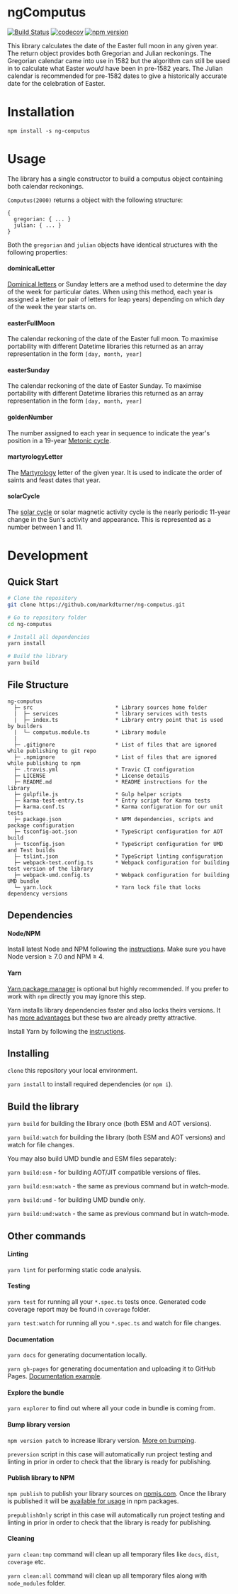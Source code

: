 # ngComputus

[![Build Status](https://travis-ci.org/trekhleb/angular-library-seed.svg?branch=master)](https://travis-ci.org/trekhleb/angular-library-seed)
[![codecov](https://codecov.io/gh/trekhleb/angular-library-seed/branch/master/graph/badge.svg)](https://codecov.io/gh/trekhleb/angular-library-seed)
[![npm version](https://badge.fury.io/js/angular-library-seed.svg)](https://badge.fury.io/js/angular-library-seed)

This library calculates the date of the Easter full moon in any given year. The return object provides both Gregorian and Julian reckonings. 
The Gregorian calendar came into use in 1582 but the algorithm can still be used in to calculate what Easter _would_ have been in pre-1582 years.
The Julian calendar is recommended for pre-1582 dates to give a historically accurate date for the celebration of Easter.

# Installation


`npm install -s ng-computus`

# Usage

The library has a single constructor to build a computus object containing both calendar reckonings.

`Computus(2000)` returns a object with the following structure:

```
{
  gregorian: { ... }
  julian: { ... }
}
```
Both the `gregorian` and `julian` objects have identical structures with the following properties:

#### dominicalLetter
[Dominical letters](https://en.wikipedia.org/wiki/Dominical_letter) or Sunday letters are a method used to determine the day of the week for particular dates. When using this method, each year is assigned a letter (or pair of letters for leap years) depending on which day of the week the year starts on.
#### easterFullMoon
The calendar reckoning of the date of the Easter full moon. To maximise portability with different Datetime libraries this returned as an array representation in the form `[day, month, year]`
#### easterSunday
The calendar reckoning of the date of Easter Sunday. To maximise portability with different Datetime libraries this returned as an array representation in the form `[day, month, year]`
#### goldenNumber
The number assigned to each year in sequence to indicate the year's position in a 19-year [Metonic cycle](https://en.wikipedia.org/wiki/Metonic_cycle).
#### martyrologyLetter
The [Martyrology](https://en.wikipedia.org/wiki/Martyrology) letter of the given year. It is used to indicate the order of saints and feast dates that year.
#### solarCycle
The [solar cycle](https://en.wikipedia.org/wiki/Solar_cycle) or solar magnetic activity cycle is the nearly periodic 11-year change in the Sun's activity and appearance. This is represented as a number between 1 and 11.


# Development

## Quick Start

```bash
# Clone the repository
git clone https://github.com/markdturner/ng-computus.git

# Go to repository folder
cd ng-computus

# Install all dependencies
yarn install

# Build the library
yarn build
```

## File Structure

```
ng-computus
  ├─ src                          * Library sources home folder
  |  ├─ services                  * library services with tests
  |  ├─ index.ts                  * Library entry point that is used by builders
  |  └─ computus.module.ts        * Library module
  |
  ├─ .gitignore	                  * List of files that are ignored while publishing to git repo
  ├─ .npmignore                   * List of files that are ignored while publishing to npm
  ├─ .travis.yml                  * Travic CI configuration
  ├─ LICENSE                      * License details
  ├─ README.md                    * README instructions for the library
  ├─ gulpfile.js                  * Gulp helper scripts
  ├─ karma-test-entry.ts          * Entry script for Karma tests
  ├─ karma.conf.ts                * Karma configuration for our unit tests
  ├─ package.json                 * NPM dependencies, scripts and package configuration
  ├─ tsconfig-aot.json            * TypeScript configuration for AOT build
  ├─ tsconfig.json                * TypeScript configuration for UMD and Test builds
  ├─ tslint.json                  * TypeScript linting configuration
  ├─ webpack-test.config.ts       * Webpack configuration for building test version of the library
  ├─ webpack-umd.config.ts        * Webpack configuration for building UMD bundle
  └─ yarn.lock                    * Yarn lock file that locks dependency versions
```

## Dependencies

#### Node/NPM
Install latest Node and NPM following the [instructions](https://nodejs.org/en/download/). Make sure you have Node version ≥ 7.0 and NPM ≥ 4.

#### Yarn
[Yarn package manager](https://yarnpkg.com/en/) is optional but highly recommended. If you prefer to work with `npm` directly you may ignore this step.

Yarn installs library dependencies faster and also locks theirs versions. It has [more advantages](https://yarnpkg.com/en/) but these two are already pretty attractive. 

Install Yarn by following the [instructions](https://yarnpkg.com/en/docs/install).

## Installing
`clone` this repository your local environment.

`yarn install` to install required dependencies (or `npm i`).

## Build the library
`yarn build` for building the library once (both ESM and AOT versions).

`yarn build:watch` for building the library (both ESM and AOT versions) and watch for file changes.

You may also build UMD bundle and ESM files separately:

`yarn build:esm` - for building AOT/JIT compatible versions of files.

`yarn build:esm:watch` - the same as previous command but in watch-mode.

`yarn build:umd` - for building UMD bundle only.

`yarn build:umd:watch` - the same as previous command but in watch-mode.

## Other commands

#### Linting
`yarn lint` for performing static code analysis.

#### Testing
`yarn test` for running all your `*.spec.ts` tests once. Generated code coverage report may be found in `coverage` folder.

`yarn test:watch` for running all you `*.spec.ts` and watch for file changes.

#### Documentation
`yarn docs` for generating documentation locally.

`yarn gh-pages` for generating documentation and uploading it to GitHub Pages. [Documentation example](https://trekhleb.github.io/angular-library-seed/).

#### Explore the bundle
`yarn explorer` to find out where all your code in bundle is coming from.

#### Bump library version
`npm version patch` to increase library version. [More on bumping](https://docs.npmjs.com/cli/version).

`preversion` script in this case will automatically run project testing and linting in prior in order to check that the library is ready for publishing.

#### Publish library to NPM
`npm publish` to publish your library sources on [npmjs.com](https://www.npmjs.com/). Once the library is published it will be [available for usage](https://www.npmjs.com/package/angular-library-seed) in npm packages.

`prepublishOnly` script in this case will automatically run project testing and linting in prior in order to check that the library is ready for publishing.

#### Cleaning
`yarn clean:tmp` command will clean up all temporary files like `docs`, `dist`, `coverage` etc.

`yarn clean:all` command will clean up all temporary files along with `node_modules` folder. 
